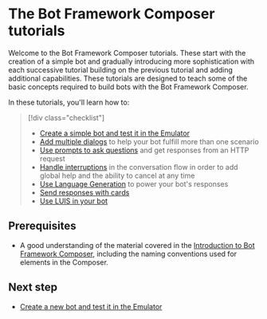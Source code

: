 # The Bot Framework Composer tutorials

Welcome to the Bot Framework Composer tutorials. These start with the creation of a simple bot and gradually introducing more sophistication with each successive tutorial building on the previous tutorial and adding additional capabilities. These tutorials are designed to teach some of the basic concepts required to build bots with the Bot Framework Composer.

In these tutorials, you'll learn how to: 

> [!div class="checklist"]
> * [Create a simple bot and test it in the Emulator](tutorial-create-bot.md)
> * [Add multiple dialogs](tutorial-add-dialog.md) to help your bot fulfill more than one scenario
> * [Use prompts to ask questions](tutorial-get-weather.md) and get responses from an HTTP request
> * [Handle interruptions](tutorial-add-help.md) in the conversation flow in order to add global help and the ability to cancel at any time 
> * [Use Language Generation](tutorial-lg.md) to power your bot's responses
> * [Send responses with cards](tutorial-cards.md)
> * [Use LUIS in your bot](tutorial-luis.md)

## Prerequisites
- A good understanding of the material covered in the [Introduction to Bot Framework Composer](../introduction.md), including the naming conventions used for elements in the Composer.

## Next step
 - [Create a new bot and test it in the Emulator](./tutorial-create-bot.md)
